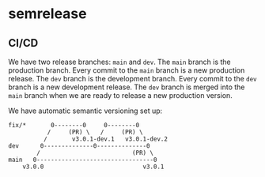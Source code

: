 # semrelease

## CI/CD
We have two release branches: `main` and `dev`. The `main` branch is the production branch. Every commit to the `main` branch is a new production release. The `dev` branch is the development branch. Every commit to the `dev` branch is a new development release. The `dev` branch is merged into the `main` branch when we are ready to release a new production version.

We have automatic semantic versioning set up:

```
fix/*       0--------0     0--------0
           /     (PR) \   /     (PR) \
          /       v3.0.1-dev.1   v3.0.1-dev.2
dev      0--------------0--------------0
        /                          (PR) \
main   0---------------------------------0
    v3.0.0                            v3.0.1
```